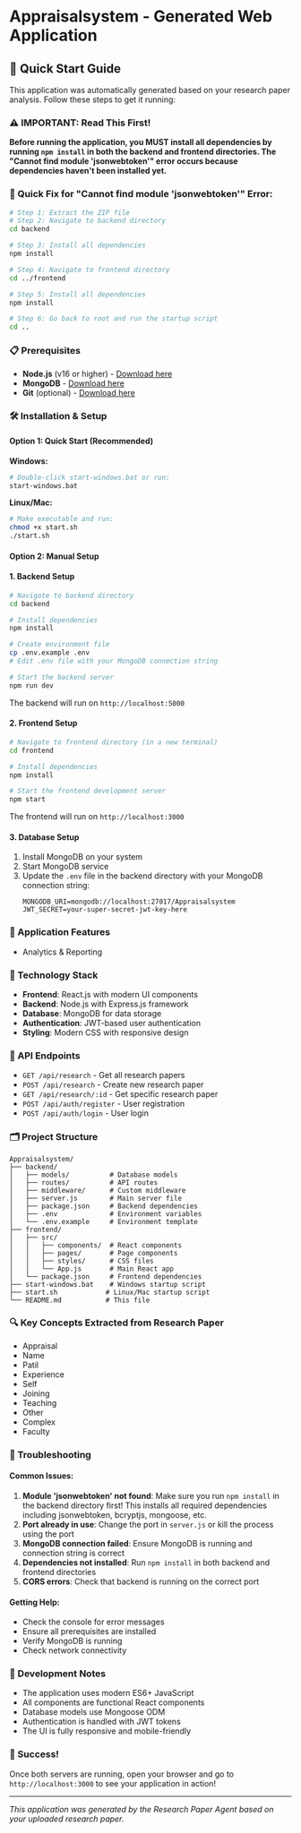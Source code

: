 # Appraisalsystem - Generated Web Application

## 🚀 Quick Start Guide

This application was automatically generated based on your research paper analysis. Follow these steps to get it running:

### ⚠️ IMPORTANT: Read This First!
**Before running the application, you MUST install all dependencies by running `npm install` in both the backend and frontend directories. The "Cannot find module 'jsonwebtoken'" error occurs because dependencies haven't been installed yet.**

### 🚀 Quick Fix for "Cannot find module 'jsonwebtoken'" Error:
```bash
# Step 1: Extract the ZIP file
# Step 2: Navigate to backend directory
cd backend

# Step 3: Install all dependencies
npm install

# Step 4: Navigate to frontend directory  
cd ../frontend

# Step 5: Install all dependencies
npm install

# Step 6: Go back to root and run the startup script
cd ..
```

### 📋 Prerequisites
- **Node.js** (v16 or higher) - [Download here](https://nodejs.org/)
- **MongoDB** - [Download here](https://www.mongodb.com/try/download/community)
- **Git** (optional) - [Download here](https://git-scm.com/)

### 🛠️ Installation & Setup

#### Option 1: Quick Start (Recommended)
**Windows:**
```bash
# Double-click start-windows.bat or run:
start-windows.bat
```

**Linux/Mac:**
```bash
# Make executable and run:
chmod +x start.sh
./start.sh
```

#### Option 2: Manual Setup

#### 1. Backend Setup
```bash
# Navigate to backend directory
cd backend

# Install dependencies
npm install

# Create environment file
cp .env.example .env
# Edit .env file with your MongoDB connection string

# Start the backend server
npm run dev
```
The backend will run on `http://localhost:5000`

#### 2. Frontend Setup
```bash
# Navigate to frontend directory (in a new terminal)
cd frontend

# Install dependencies
npm install

# Start the frontend development server
npm start
```
The frontend will run on `http://localhost:3000`

#### 3. Database Setup
1. Install MongoDB on your system
2. Start MongoDB service
3. Update the `.env` file in the backend directory with your MongoDB connection string:
   ```
   MONGODB_URI=mongodb://localhost:27017/Appraisalsystem
   JWT_SECRET=your-super-secret-jwt-key-here
   ```

### 🎯 Application Features
- Analytics & Reporting

### 🔧 Technology Stack
- **Frontend**: React.js with modern UI components
- **Backend**: Node.js with Express.js framework
- **Database**: MongoDB for data storage
- **Authentication**: JWT-based user authentication
- **Styling**: Modern CSS with responsive design

### 📡 API Endpoints
- `GET /api/research` - Get all research papers
- `POST /api/research` - Create new research paper
- `GET /api/research/:id` - Get specific research paper
- `POST /api/auth/register` - User registration
- `POST /api/auth/login` - User login

### 🗂️ Project Structure
```
Appraisalsystem/
├── backend/
│   ├── models/          # Database models
│   ├── routes/          # API routes
│   ├── middleware/      # Custom middleware
│   ├── server.js        # Main server file
│   ├── package.json     # Backend dependencies
│   ├── .env             # Environment variables
│   └── .env.example     # Environment template
├── frontend/
│   ├── src/
│   │   ├── components/  # React components
│   │   ├── pages/       # Page components
│   │   ├── styles/      # CSS files
│   │   └── App.js       # Main React app
│   └── package.json     # Frontend dependencies
├── start-windows.bat    # Windows startup script
├── start.sh            # Linux/Mac startup script
└── README.md           # This file
```

### 🔍 Key Concepts Extracted from Research Paper
- Appraisal
- Name
- Patil
- Experience
- Self
- Joining
- Teaching
- Other
- Complex
- Faculty

### 🚨 Troubleshooting

#### Common Issues:
1. **Module 'jsonwebtoken' not found**: Make sure you run `npm install` in the backend directory first! This installs all required dependencies including jsonwebtoken, bcryptjs, mongoose, etc.
2. **Port already in use**: Change the port in `server.js` or kill the process using the port
3. **MongoDB connection failed**: Ensure MongoDB is running and connection string is correct
4. **Dependencies not installed**: Run `npm install` in both backend and frontend directories
5. **CORS errors**: Check that backend is running on the correct port

#### Getting Help:
- Check the console for error messages
- Ensure all prerequisites are installed
- Verify MongoDB is running
- Check network connectivity

### 📝 Development Notes
- The application uses modern ES6+ JavaScript
- All components are functional React components
- Database models use Mongoose ODM
- Authentication is handled with JWT tokens
- The UI is fully responsive and mobile-friendly

### 🎉 Success!
Once both servers are running, open your browser and go to `http://localhost:3000` to see your application in action!

---
*This application was generated by the Research Paper Agent based on your uploaded research paper.*
